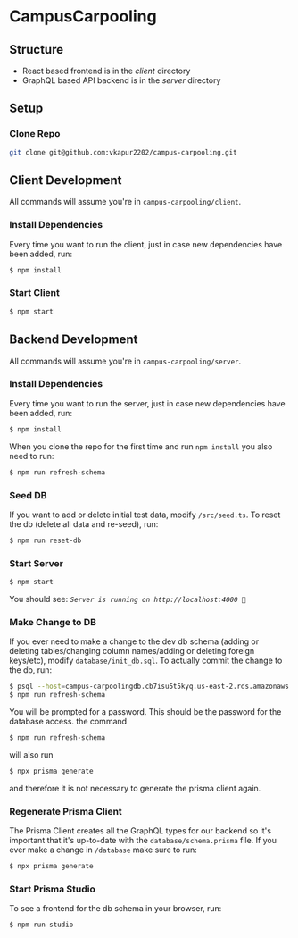 # CampusCarpooling

## Structure

- React based frontend is in the _client_ directory
- GraphQL based API backend is in the _server_ directory

## Setup

### Clone Repo

```sh
git clone git@github.com:vkapur2202/campus-carpooling.git
```

## Client Development

All commands will assume you're in `campus-carpooling/client`.

### Install Dependencies

Every time you want to run the client, just in case new dependencies have been added, run:

```sh
$ npm install
```

### Start Client

```sh
$ npm start
```

## Backend Development

All commands will assume you're in `campus-carpooling/server`.

### Install Dependencies

Every time you want to run the server, just in case new dependencies have been added, run:

```sh
$ npm install
```

When you clone the repo for the first time and run `npm install` you also need to run:

```sh
$ npm run refresh-schema
```

### Seed DB

If you want to add or delete initial test data, modify `/src/seed.ts`. To reset the db (delete all data and re-seed), run:

```sh
$ npm run reset-db
```

### Start Server

```sh
$ npm start
```

You should see: _`Server is running on http://localhost:4000 🚀`_

### Make Change to DB

If you ever need to make a change to the dev db schema (adding or deleting tables/changing column names/adding or deleting foreign keys/etc), modify `database/init_db.sql`. To actually commit the change to the db, run:

```sh
$ psql --host=campus-carpoolingdb.cb7isu5t5kyq.us-east-2.rds.amazonaws.com --port=5432 --username=postgres --password --dbname=carpoolingDB < database/init_db.sql
$ npm run refresh-schema
```
You will be prompted for a password. This should be the password for the database access. the command

```sh
$ npm run refresh-schema
```
will also run
```sh
$ npx prisma generate
```
and therefore it is not necessary to generate the prisma client again.
### Regenerate Prisma Client

The Prisma Client creates all the GraphQL types for our backend so it's important that it's up-to-date with the `database/schema.prisma` file. If you ever make a change in `/database` make sure to run:

```sh
$ npx prisma generate
```

### Start Prisma Studio

To see a frontend for the db schema in your browser, run:

```sh
$ npm run studio
```
